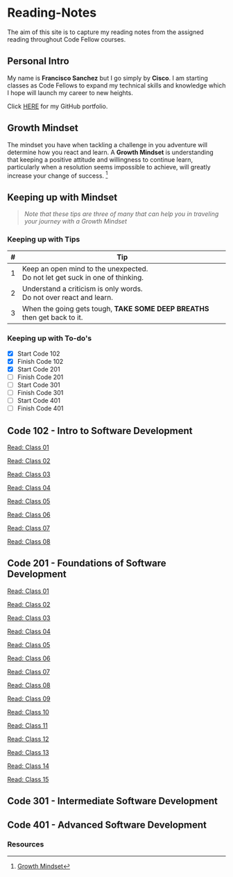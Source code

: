 # Reading-Notes

The aim of this site is to capture my reading notes from the assigned reading throughout Code Fellow courses.

## Personal Intro

My name is **Francisco Sanchez** but I go simply by **Cisco**. I am starting classes as Code Fellows to expand my technical skills and knowledge which I hope will launch my career to new heights.

Click [HERE](https://github.com/c0d3cisco/) for my GitHub portfolio.

## Growth Mindset

The mindset you have when tackling a challenge in you adventure will determine how you react and learn. A **Growth Mindset** is understanding that keeping a positive attitude and willingness to continue learn, particularly when a resolution seems impossible to achieve, will greatly increase your change of success. [^1]

## Keeping up with Mindset

> *Note that these tips are three of many that can help you in traveling your journey with a Growth Mindset*  

### Keeping up with Tips

| # | Tip |
| ------ | ------ |
| 1 | Keep an open mind to the unexpected. <br> Do not let get suck in one of thinking. |
| 2 | Understand a criticism is only words. <br>  Do not over react and learn. |
| 3 | When the going gets tough, **TAKE SOME DEEP BREATHS** then get back to it. |

### Keeping up with To-do's

+ [x] Start Code 102
+ [x] Finish Code 102
+ [x] Start Code 201
+ [ ] Finish Code 201
+ [ ] Start Code 301
+ [ ] Finish Code 301
+ [ ] Start Code 401
+ [ ] Finish Code 401

## **Code 102** - Intro to Software Development

[Read: Class 01](/code-102/code102_day1.md)

[Read: Class 02](/code-102/coder-computer.md)

[Read: Class 03](/code-102/reading-3.md)

[Read: Class 04](/code-102/reading-4.md)

[Read: Class 05](/code-102/reading-5.md)

[Read: Class 06](/code-102/reading-6.md)

[Read: Class 07](/code-102/reading-7.md)

[Read: Class 08](/code-102/reading-8.md)

## **Code 201** - Foundations of Software Development

[Read: Class 01](/code-201/class-01.md)

[Read: Class 02](/code-201/reading-2.md)

[Read: Class 03](/code-201/reading-3.md)

[Read: Class 04](/code-201/reading-4.md)

[Read: Class 05](/code-201reading-5.md)

[Read: Class 06](/code-201/reading-6.md)

[Read: Class 07](/code-201/reading-7.md)

[Read: Class 08](/code-201/reading-8.md)

[Read: Class 09](/code-201/reading-9.md)

[Read: Class 10](/code-201/reading-10.md)

[Read: Class 11](/code-201/reading-11.md)

[Read: Class 12](/code-201/reading-12.md)

[Read: Class 13](/code-201/reading-13.md)

[Read: Class 14](/code-201/reading-14.md)

[Read: Class 15](/code-201/reading-15.md)

## **Code 301** - Intermediate Software Development

## **Code 401** - Advanced Software Development

### Resources

[^1]: [Growth Mindset](https://www.atlassian.com/blog/inside-atlassian/growth-mindset)
